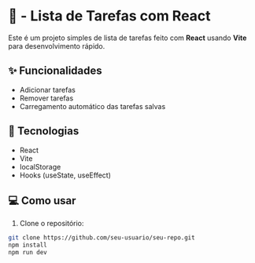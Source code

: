 # 📝 - Lista de Tarefas com React

Este é um projeto simples de lista de tarefas feito com **React** usando **Vite** para desenvolvimento rápido.

## ✨ Funcionalidades

- Adicionar tarefas
- Remover tarefas
- Carregamento automático das tarefas salvas

## 🚀 Tecnologias

- React
- Vite
- localStorage
- Hooks (useState, useEffect)

## 💻 Como usar

1. Clone o repositório:
```bash
git clone https://github.com/seu-usuario/seu-repo.git
npm install
npm run dev
